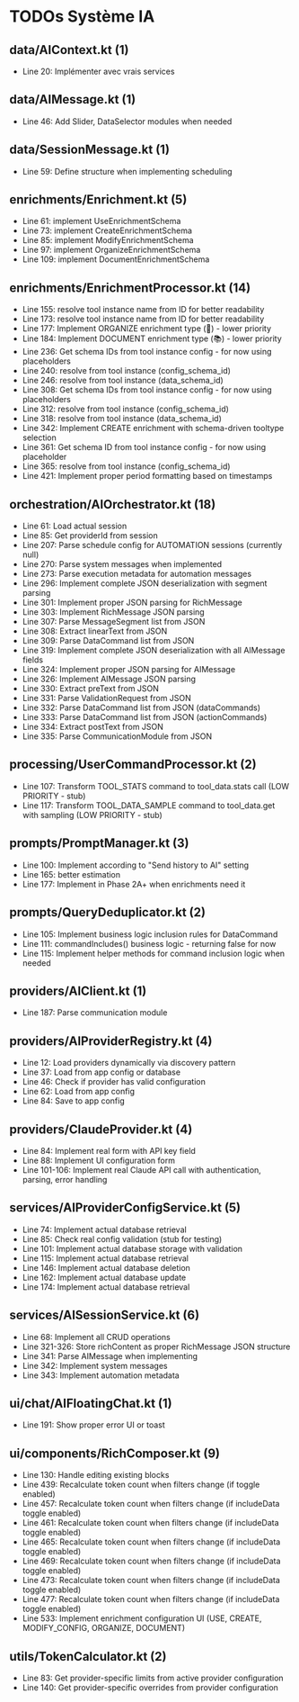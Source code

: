 # TODOs Système IA

## data/AIContext.kt (1)
- Line 20: Implémenter avec vrais services

## data/AIMessage.kt (1)
- Line 46: Add Slider, DataSelector modules when needed

## data/SessionMessage.kt (1)
- Line 59: Define structure when implementing scheduling

## enrichments/Enrichment.kt (5)
- Line 61: implement UseEnrichmentSchema
- Line 73: implement CreateEnrichmentSchema
- Line 85: implement ModifyEnrichmentSchema
- Line 97: implement OrganizeEnrichmentSchema
- Line 109: implement DocumentEnrichmentSchema

## enrichments/EnrichmentProcessor.kt (14)
- Line 155: resolve tool instance name from ID for better readability
- Line 173: resolve tool instance name from ID for better readability
- Line 177: Implement ORGANIZE enrichment type (📁) - lower priority
- Line 184: Implement DOCUMENT enrichment type (📚) - lower priority
- Line 236: Get schema IDs from tool instance config - for now using placeholders
- Line 240: resolve from tool instance (config_schema_id)
- Line 246: resolve from tool instance (data_schema_id)
- Line 308: Get schema IDs from tool instance config - for now using placeholders
- Line 312: resolve from tool instance (config_schema_id)
- Line 318: resolve from tool instance (data_schema_id)
- Line 342: Implement CREATE enrichment with schema-driven tooltype selection
- Line 361: Get schema ID from tool instance config - for now using placeholder
- Line 365: resolve from tool instance (config_schema_id)
- Line 421: Implement proper period formatting based on timestamps

## orchestration/AIOrchestrator.kt (18)
- Line 61: Load actual session
- Line 85: Get providerId from session
- Line 207: Parse schedule config for AUTOMATION sessions (currently null)
- Line 270: Parse system messages when implemented
- Line 273: Parse execution metadata for automation messages
- Line 296: Implement complete JSON deserialization with segment parsing
- Line 301: Implement proper JSON parsing for RichMessage
- Line 303: Implement RichMessage JSON parsing
- Line 307: Parse MessageSegment list from JSON
- Line 308: Extract linearText from JSON
- Line 309: Parse DataCommand list from JSON
- Line 319: Implement complete JSON deserialization with all AIMessage fields
- Line 324: Implement proper JSON parsing for AIMessage
- Line 326: Implement AIMessage JSON parsing
- Line 330: Extract preText from JSON
- Line 331: Parse ValidationRequest from JSON
- Line 332: Parse DataCommand list from JSON (dataCommands)
- Line 333: Parse DataCommand list from JSON (actionCommands)
- Line 334: Extract postText from JSON
- Line 335: Parse CommunicationModule from JSON

## processing/UserCommandProcessor.kt (2)
- Line 107: Transform TOOL_STATS command to tool_data.stats call (LOW PRIORITY - stub)
- Line 117: Transform TOOL_DATA_SAMPLE command to tool_data.get with sampling (LOW PRIORITY - stub)

## prompts/PromptManager.kt (3)
- Line 100: Implement according to "Send history to AI" setting
- Line 165: better estimation
- Line 177: Implement in Phase 2A+ when enrichments need it

## prompts/QueryDeduplicator.kt (2)
- Line 105: Implement business logic inclusion rules for DataCommand
- Line 111: commandIncludes() business logic - returning false for now
- Line 115: Implement helper methods for command inclusion logic when needed

## providers/AIClient.kt (1)
- Line 187: Parse communication module

## providers/AIProviderRegistry.kt (4)
- Line 12: Load providers dynamically via discovery pattern
- Line 37: Load from app config or database
- Line 46: Check if provider has valid configuration
- Line 62: Load from app config
- Line 84: Save to app config

## providers/ClaudeProvider.kt (4)
- Line 84: Implement real form with API key field
- Line 88: Implement UI configuration form
- Line 101-106: Implement real Claude API call with authentication, parsing, error handling

## services/AIProviderConfigService.kt (5)
- Line 74: Implement actual database retrieval
- Line 85: Check real config validation (stub for testing)
- Line 101: Implement actual database storage with validation
- Line 115: Implement actual database retrieval
- Line 146: Implement actual database deletion
- Line 162: Implement actual database update
- Line 174: Implement actual database retrieval

## services/AISessionService.kt (6)
- Line 68: Implement all CRUD operations
- Line 321-326: Store richContent as proper RichMessage JSON structure
- Line 341: Parse AIMessage when implementing
- Line 342: Implement system messages
- Line 343: Implement automation metadata

## ui/chat/AIFloatingChat.kt (1)
- Line 191: Show proper error UI or toast

## ui/components/RichComposer.kt (9)
- Line 130: Handle editing existing blocks
- Line 439: Recalculate token count when filters change (if toggle enabled)
- Line 457: Recalculate token count when filters change (if includeData toggle enabled)
- Line 461: Recalculate token count when filters change (if includeData toggle enabled)
- Line 465: Recalculate token count when filters change (if includeData toggle enabled)
- Line 469: Recalculate token count when filters change (if includeData toggle enabled)
- Line 473: Recalculate token count when filters change (if includeData toggle enabled)
- Line 477: Recalculate token count when filters change (if includeData toggle enabled)
- Line 533: Implement enrichment configuration UI (USE, CREATE, MODIFY_CONFIG, ORGANIZE, DOCUMENT)

## utils/TokenCalculator.kt (2)
- Line 83: Get provider-specific limits from active provider configuration
- Line 140: Get provider-specific overrides from provider configuration
